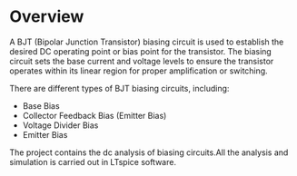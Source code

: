 # Overview

A BJT (Bipolar Junction Transistor) biasing circuit is used to establish the desired DC operating point or bias point for the transistor. The biasing circuit sets the base current and voltage levels to ensure the transistor operates within its linear region for proper amplification or switching.

There are different types of BJT biasing circuits, including:

* Base Bias
* Collector Feedback Bias (Emitter Bias)
* Voltage Divider Bias
* Emitter Bias

The project contains the dc analysis of biasing circuits.All the analysis and simulation is carried out in LTspice software.